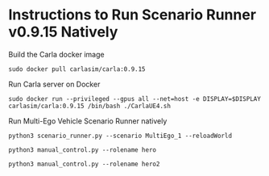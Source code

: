 # Instructions to Run Scenario Runner v0.9.15 Natively 

Build the Carla docker image
```commandline 
sudo docker pull carlasim/carla:0.9.15 
```

Run Carla server on Docker 
```commandline
sudo docker run --privileged --gpus all --net=host -e DISPLAY=$DISPLAY carlasim/carla:0.9.15 /bin/bash ./CarlaUE4.sh
```

Run Multi-Ego Vehicle Scenario Runner natively

```commandline
python3 scenario_runner.py --scenario MultiEgo_1 --reloadWorld
```

```commandline 
python3 manual_control.py --rolename hero
```

```commandline 
python3 manual_control.py --rolename hero2
```
